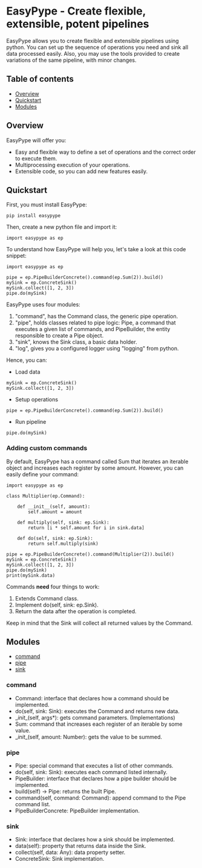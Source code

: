 # EasyPype - Create flexible, extensible, potent pipelines
EasyPype allows you to create flexible and extensible pipelines using python. You can set up the sequence of operations you need and sink all data processed easily. Also, you may use the tools provided to create variations of the same pipeline, with minor changes.

## Table of contents
* [Overview](#overview)
* [Quickstart](#quickstart)
* [Modules](#modules)


## Overview
EasyPype will offer you:

  - Easy and flexible way to define a set of operations and the correct order to execute them.
  - Multiprocessing execution of your operations.
  - Extensible code, so you can add new features easily.


## Quickstart
First, you must install EasyPype:
```
pip install easypype
```

Then, create a new python file and import it:
```
import easypype as ep
```

To understand how EasyPype will help you, let's take a look at this code snippet:
```
import easypype as ep

pipe = ep.PipeBuilderConcrete().command(ep.Sum(2)).build()
mySink = ep.ConcreteSink()
mySink.collect([1, 2, 3])
pipe.do(mySink)
```

EasyPype uses four modules:
1. "command", has the Command class, the generic pipe operation.
2. "pipe", holds classes related to pipe logic: Pipe, a command that executes a given list of commands, and PipeBuilder, the entity responsible to create a Pipe object. 
3. "sink", knows the Sink class, a basic data holder.
4. "log", gives you a configured logger using "logging" from python.
    
Hence, you can:
- Load data
```
mySink = ep.ConcreteSink()
mySink.collect([1, 2, 3])
```
- Setup operations
```
pipe = ep.PipeBuilderConcrete().command(ep.Sum(2)).build()
```
- Run pipeline
```
pipe.do(mySink)
```

### Adding custom commands
By default, EasyPype has a command called Sum that iterates an iterable object and increases each register by some amount. However, you can easily define your command:
```
import easypype as ep

class Multiplier(ep.Command):

    def __init__(self, amount):
        self.amount = amount

    def multiply(self, sink: ep.Sink):
        return [i * self.amount for i in sink.data]

    def do(self, sink: ep.Sink):
        return self.multiply(sink)
        
pipe = ep.PipeBuilderConcrete().command(Multiplier(2)).build()
mySink = ep.ConcreteSink()
mySink.collect([1, 2, 3])
pipe.do(mySink)
print(mySink.data)
```

Commands **need** four things to work:
1. Extends Command class.
2. Implement do(self, sink: ep.Sink).
3. Return the data after the operation is completed.

Keep in mind that the Sink will collect all returned values by the Command.


## Modules
* [command](#command)
* [pipe](#pipe)
* [sink](#sink)

### command
- Command:
interface that declares how a command should be implemented.
 - do(self, sink: Sink):
 executes the Command and returns new data.
 - \__init__(self, args*):
 gets command parameters. (Implementations)
- Sum:
command that increases each register of an iterable by some value.
 - \__init__(self, amount: Number):
 gets the value to be summed.
 
### pipe
- Pipe:
special command that executes a list of other commands.
 - do(self, sink: Sink):
 executes each command listed internally.
- PipeBuilder:
interface that declares how a pipe builder should be implemented.
 - build(self) -> Pipe:
 returns the built Pipe.
 - command(self, command: Command):
 append command to the Pipe command list.
- PipeBuilderConcrete: PipeBuilder implementation.

### sink
- Sink:
interface that declares how a sink should be implemented.
 - data(self):
 property that returns data inside the Sink. 
 - collect(self, data: Any): data property setter.
- ConcreteSink:
 Sink implementation.
